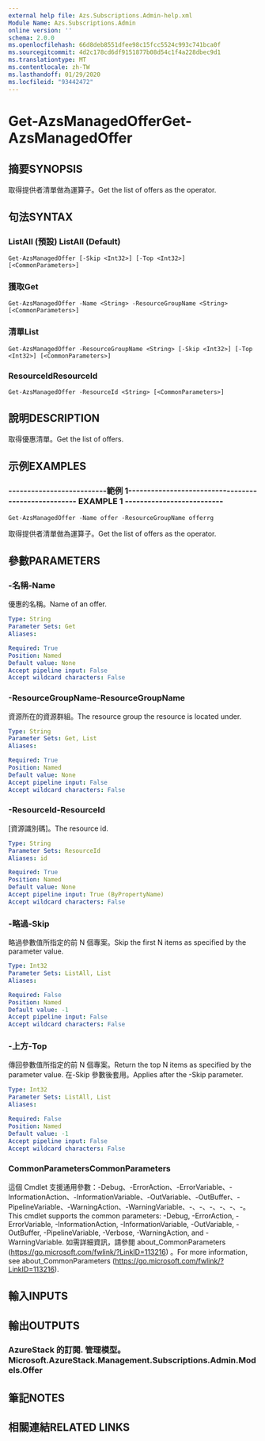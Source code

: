 ```yaml
---
external help file: Azs.Subscriptions.Admin-help.xml
Module Name: Azs.Subscriptions.Admin
online version: ''
schema: 2.0.0
ms.openlocfilehash: 66d8deb8551dfee98c15fcc5524c993c741bca0f
ms.sourcegitcommit: 4d2c178cd6df9151877b08d54c1f4a228dbec9d1
ms.translationtype: MT
ms.contentlocale: zh-TW
ms.lasthandoff: 01/29/2020
ms.locfileid: "93442472"
---
```

# <span data-ttu-id="395a6-101">Get-AzsManagedOffer</span><span class="sxs-lookup"><span data-stu-id="395a6-101">Get-AzsManagedOffer</span></span>

## <span data-ttu-id="395a6-102">摘要</span><span class="sxs-lookup"><span data-stu-id="395a6-102">SYNOPSIS</span></span>
<span data-ttu-id="395a6-103">取得提供者清單做為運算子。</span><span class="sxs-lookup"><span data-stu-id="395a6-103">Get the list of offers as the operator.</span></span>

## <span data-ttu-id="395a6-104">句法</span><span class="sxs-lookup"><span data-stu-id="395a6-104">SYNTAX</span></span>

### <span data-ttu-id="395a6-105">ListAll (預設) </span><span class="sxs-lookup"><span data-stu-id="395a6-105">ListAll (Default)</span></span>
```
Get-AzsManagedOffer [-Skip <Int32>] [-Top <Int32>] [<CommonParameters>]
```

### <span data-ttu-id="395a6-106">獲取</span><span class="sxs-lookup"><span data-stu-id="395a6-106">Get</span></span>
```
Get-AzsManagedOffer -Name <String> -ResourceGroupName <String> [<CommonParameters>]
```

### <span data-ttu-id="395a6-107">清單</span><span class="sxs-lookup"><span data-stu-id="395a6-107">List</span></span>
```
Get-AzsManagedOffer -ResourceGroupName <String> [-Skip <Int32>] [-Top <Int32>] [<CommonParameters>]
```

### <span data-ttu-id="395a6-108">ResourceId</span><span class="sxs-lookup"><span data-stu-id="395a6-108">ResourceId</span></span>
```
Get-AzsManagedOffer -ResourceId <String> [<CommonParameters>]
```

## <span data-ttu-id="395a6-109">說明</span><span class="sxs-lookup"><span data-stu-id="395a6-109">DESCRIPTION</span></span>
<span data-ttu-id="395a6-110">取得優惠清單。</span><span class="sxs-lookup"><span data-stu-id="395a6-110">Get the list of offers.</span></span>

## <span data-ttu-id="395a6-111">示例</span><span class="sxs-lookup"><span data-stu-id="395a6-111">EXAMPLES</span></span>

### <span data-ttu-id="395a6-112">--------------------------範例 1--------------------------</span><span class="sxs-lookup"><span data-stu-id="395a6-112">-------------------------- EXAMPLE 1 --------------------------</span></span>
```
Get-AzsManagedOffer -Name offer -ResourceGroupName offerrg
```

<span data-ttu-id="395a6-113">取得提供者清單做為運算子。</span><span class="sxs-lookup"><span data-stu-id="395a6-113">Get the list of offers as the operator.</span></span>

## <span data-ttu-id="395a6-114">參數</span><span class="sxs-lookup"><span data-stu-id="395a6-114">PARAMETERS</span></span>

### <span data-ttu-id="395a6-115">-名稱</span><span class="sxs-lookup"><span data-stu-id="395a6-115">-Name</span></span>
<span data-ttu-id="395a6-116">優惠的名稱。</span><span class="sxs-lookup"><span data-stu-id="395a6-116">Name of an offer.</span></span>

```yaml
Type: String
Parameter Sets: Get
Aliases:

Required: True
Position: Named
Default value: None
Accept pipeline input: False
Accept wildcard characters: False
```

### <span data-ttu-id="395a6-117">-ResourceGroupName</span><span class="sxs-lookup"><span data-stu-id="395a6-117">-ResourceGroupName</span></span>
<span data-ttu-id="395a6-118">資源所在的資源群組。</span><span class="sxs-lookup"><span data-stu-id="395a6-118">The resource group the resource is located under.</span></span>

```yaml
Type: String
Parameter Sets: Get, List
Aliases:

Required: True
Position: Named
Default value: None
Accept pipeline input: False
Accept wildcard characters: False
```

### <span data-ttu-id="395a6-119">-ResourceId</span><span class="sxs-lookup"><span data-stu-id="395a6-119">-ResourceId</span></span>
<span data-ttu-id="395a6-120">[資源識別碼]。</span><span class="sxs-lookup"><span data-stu-id="395a6-120">The resource id.</span></span>

```yaml
Type: String
Parameter Sets: ResourceId
Aliases: id

Required: True
Position: Named
Default value: None
Accept pipeline input: True (ByPropertyName)
Accept wildcard characters: False
```

### <span data-ttu-id="395a6-121">-略過</span><span class="sxs-lookup"><span data-stu-id="395a6-121">-Skip</span></span>
<span data-ttu-id="395a6-122">略過參數值所指定的前 N 個專案。</span><span class="sxs-lookup"><span data-stu-id="395a6-122">Skip the first N items as specified by the parameter value.</span></span>

```yaml
Type: Int32
Parameter Sets: ListAll, List
Aliases:

Required: False
Position: Named
Default value: -1
Accept pipeline input: False
Accept wildcard characters: False
```

### <span data-ttu-id="395a6-123">-上方</span><span class="sxs-lookup"><span data-stu-id="395a6-123">-Top</span></span>
<span data-ttu-id="395a6-124">傳回參數值所指定的前 N 個專案。</span><span class="sxs-lookup"><span data-stu-id="395a6-124">Return the top N items as specified by the parameter value.</span></span>
<span data-ttu-id="395a6-125">在-Skip 參數後套用。</span><span class="sxs-lookup"><span data-stu-id="395a6-125">Applies after the -Skip parameter.</span></span>

```yaml
Type: Int32
Parameter Sets: ListAll, List
Aliases:

Required: False
Position: Named
Default value: -1
Accept pipeline input: False
Accept wildcard characters: False
```

### <span data-ttu-id="395a6-126">CommonParameters</span><span class="sxs-lookup"><span data-stu-id="395a6-126">CommonParameters</span></span>
<span data-ttu-id="395a6-127">這個 Cmdlet 支援通用參數：-Debug、-ErrorAction、-ErrorVariable、-InformationAction、-InformationVariable、-OutVariable、-OutBuffer、-PipelineVariable、-WarningAction、-WarningVariable、-、-、-、-、-、-。</span><span class="sxs-lookup"><span data-stu-id="395a6-127">This cmdlet supports the common parameters: -Debug, -ErrorAction, -ErrorVariable, -InformationAction, -InformationVariable, -OutVariable, -OutBuffer, -PipelineVariable, -Verbose, -WarningAction, and -WarningVariable.</span></span> <span data-ttu-id="395a6-128">如需詳細資訊，請參閱 about_CommonParameters (https://go.microsoft.com/fwlink/?LinkID=113216) 。</span><span class="sxs-lookup"><span data-stu-id="395a6-128">For more information, see about_CommonParameters (https://go.microsoft.com/fwlink/?LinkID=113216).</span></span>

## <span data-ttu-id="395a6-129">輸入</span><span class="sxs-lookup"><span data-stu-id="395a6-129">INPUTS</span></span>

## <span data-ttu-id="395a6-130">輸出</span><span class="sxs-lookup"><span data-stu-id="395a6-130">OUTPUTS</span></span>

### <span data-ttu-id="395a6-131">AzureStack 的訂閱. 管理模型。</span><span class="sxs-lookup"><span data-stu-id="395a6-131">Microsoft.AzureStack.Management.Subscriptions.Admin.Models.Offer</span></span>

## <span data-ttu-id="395a6-132">筆記</span><span class="sxs-lookup"><span data-stu-id="395a6-132">NOTES</span></span>

## <span data-ttu-id="395a6-133">相關連結</span><span class="sxs-lookup"><span data-stu-id="395a6-133">RELATED LINKS</span></span>

